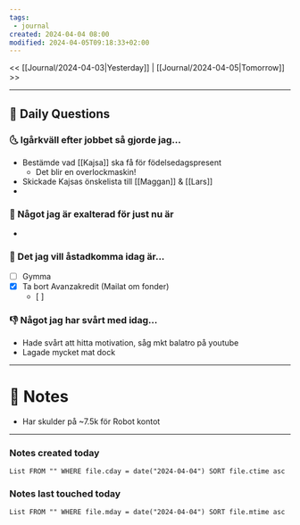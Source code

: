 ```yaml
---
tags:
 - journal
created: 2024-04-04 08:00
modified: 2024-04-05T09:18:33+02:00
---
```


<< [[Journal/2024-04-03|Yesterday]] | [[Journal/2024-04-05|Tomorrow]] >>

---
## 📅 Daily Questions
### 🌜 Igårkväll efter jobbet så gjorde jag...
- Bestämde vad [[Kajsa]] ska få för födelsedagspresent
	- Det blir en overlockmaskin!
- Skickade Kajsas önskelista till [[Maggan]] & [[Lars]]
- 

### 🙌 Något jag är exalterad för just nu är
- 

### 🚀 Det jag vill åstadkomma idag är...
- [ ] Gymma
- [x] Ta bort Avanzakredit (Mailat om fonder)
	- [ ] 

### 👎 Något jag har svårt med idag...
- Hade svårt att hitta motivation, såg mkt balatro på youtube
- Lagade mycket mat dock

---
# 📝 Notes
- Har skulder på ~7.5k för Robot kontot
---
### Notes created today
```dataview
List FROM "" WHERE file.cday = date("2024-04-04") SORT file.ctime asc
```
### Notes last touched today
```dataview
List FROM "" WHERE file.mday = date("2024-04-04") SORT file.mtime asc
```